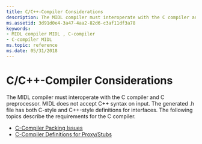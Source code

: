 ```yaml
---
title: C/C++-Compiler Considerations
description: The MIDL compiler must interoperate with the C compiler and C preprocessor.
ms.assetid: 3d91d0e4-3a47-4aa2-82d6-c3af11df3a78
keywords:
- MIDL compiler MIDL , C-compiler
- C-compiler MIDL
ms.topic: reference
ms.date: 05/31/2018
---
```


# C/C++-Compiler Considerations

The MIDL compiler must interoperate with the C compiler and C preprocessor. MIDL does not accept C++ syntax on input. The generated .h file has both C-style and C++-style definitions for interfaces. The following topics describe the requirements for the C compiler.

-   [C-Compiler Packing Issues](c-compiler-packing-issues.md)
-   [C-Compiler Definitions for Proxy/Stubs](c-compiler-definitions-for-proxy-stubs.md)

 

 




